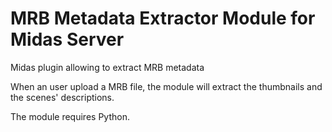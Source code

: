 # MRB Metadata Extractor Module for Midas Server #

Midas plugin allowing to extract MRB metadata

When an user upload a MRB file, the module will extract the thumbnails and the scenes' descriptions.

The module requires Python.
